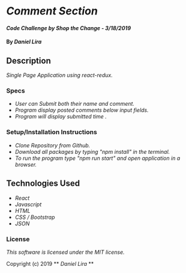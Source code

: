 # _Comment Section_

#### _Code Challenge by Shop the Change - 3/18/2019_

#### By _**Daniel Lira**_

## Description

_Single Page Application using react-redux._


### Specs

- _User can Submit both their name and comment._
- _Program display posted comments below input fields._
- _Program will display submitted time ._

### Setup/Installation Instructions
- _Clone Repository from Github._
- _Download all packages by typing "npm install" in the terminal._
- _To run the program type "npm run start" and open application in a browser._


## Technologies Used

- _React_
- _Javascript_
- _HTML_
- _CSS / Bootstrap_
- _JSON_

### License

_This software is licensed under the MIT license._

Copyright (c) 2019 ** _Daniel Lira_ **